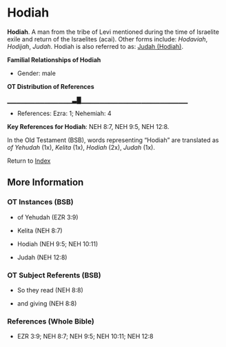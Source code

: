 # Hodiah
**Hodiah**. 
A man from the tribe of Levi mentioned during the time of Israelite exile and return of the Israelites (acai). 
Other forms include: 
*Hodaviah*, *Hodijah*, *Judah*. 
Hodiah is also referred to as: 
[Judah (Hodiah)](Judah.2.md). 




**Familial Relationships of Hodiah**


* Gender: male


**OT Distribution of References**

▁▁▁▁▁▁▁▁▁▁▁▁▁▁▃█▁▁▁▁▁▁▁▁▁▁▁▁▁▁▁▁▁▁▁▁▁▁▁
* References: Ezra: 1; Nehemiah: 4



**Key References for Hodiah**: 
NEH 8:7, NEH 9:5, NEH 12:8. 


In the Old Testament (BSB), words representing “Hodiah” are translated as 
*of Yehudah* (1x), *Kelita* (1x), *Hodiah* (2x), *Judah* (1x). 




Return to [Index](00-Index.md)

## More Information

### OT Instances (BSB)

* of Yehudah (EZR 3:9)

* Kelita (NEH 8:7)

* Hodiah (NEH 9:5; NEH 10:11)

* Judah (NEH 12:8)



### OT Subject Referents (BSB)

* So they read (NEH 8:8)

* and giving (NEH 8:8)



### References (Whole Bible)

* EZR 3:9; NEH 8:7; NEH 9:5; NEH 10:11; NEH 12:8



